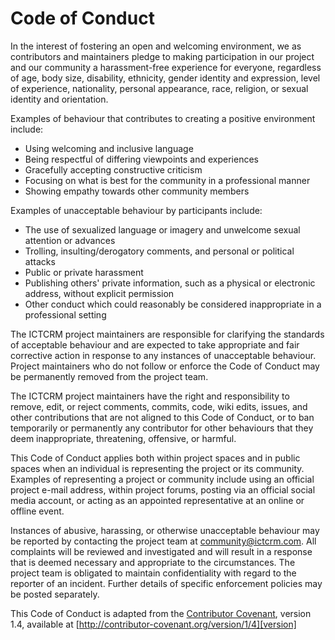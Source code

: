 # Code of Conduct #

In the interest of fostering an open and welcoming environment, we as contributors and maintainers pledge to making participation in our project and our community a harassment-free experience for everyone, regardless of age, body size, disability, ethnicity, gender identity and expression, level of experience, nationality, personal appearance, race, religion, or sexual identity and orientation.

Examples of behaviour that contributes to creating a positive environment
include:

* Using welcoming and inclusive language
* Being respectful of differing viewpoints and experiences
* Gracefully accepting constructive criticism
* Focusing on what is best for the community in a professional manner
* Showing empathy towards other community members

Examples of unacceptable behaviour by participants include:

* The use of sexualized language or imagery and unwelcome sexual attention or advances
* Trolling, insulting/derogatory comments, and personal or political attacks
* Public or private harassment
* Publishing others' private information, such as a physical or electronic address, without explicit permission
* Other conduct which could reasonably be considered inappropriate in a professional setting

The ICTCRM project maintainers are responsible for clarifying the standards of acceptable behaviour and are expected to take appropriate and fair corrective action in response to any instances of unacceptable behaviour. Project maintainers who do not follow or enforce the Code of Conduct may be permanently removed from the project team.

The ICTCRM project maintainers have the right and responsibility to remove, edit, or reject comments, commits, code, wiki edits, issues, and other contributions that are not aligned to this Code of Conduct, or to ban temporarily or permanently any contributor for other behaviours that they deem inappropriate, threatening, offensive, or harmful.

This Code of Conduct applies both within project spaces and in public spaces when an individual is representing the project or its community. Examples of representing a project or community include using an official project e-mail address, within project forums, posting via an official social media account, or acting as an appointed representative at an online or offline event.

Instances of abusive, harassing, or otherwise unacceptable behaviour may be reported by contacting the project team at [community@ictcrm.com][community_email]. All complaints will be reviewed and investigated and will result in a response that is deemed necessary and appropriate to the circumstances. The project team is obligated to maintain confidentiality with regard to the reporter of an incident. Further details of specific enforcement policies may be posted separately.

This Code of Conduct is adapted from the [Contributor Covenant][homepage], version 1.4,
available at [http://contributor-covenant.org/version/1/4][version]

[community_email]: mailto:community@ictcrm.com
[homepage]: http://contributor-covenant.org
[version]: http://contributor-covenant.org/version/1/4/